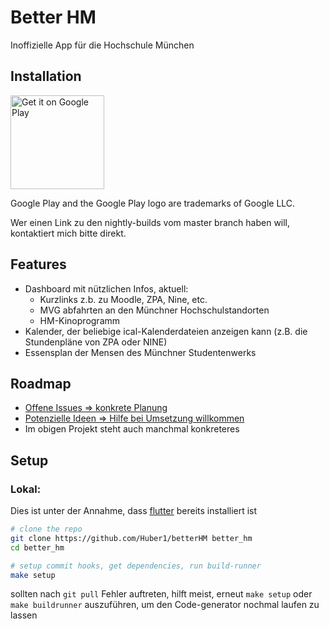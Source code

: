# Better HM

Inoffizielle App für die Hochschule München

## Installation

[<img src="https://play.google.com/intl/en_gb/badges/images/generic/en_badge_web_generic.png" alt="Get it on Google Play" width="150" />](https://play.google.com/store/apps/details?id=de.moritzhuber.betterHm)<br>

Google Play and the Google Play logo are trademarks of Google LLC.

Wer einen Link zu den nightly-builds vom master branch haben will, kontaktiert mich bitte direkt.

## Features

- Dashboard mit nützlichen Infos, aktuell:
    - Kurzlinks z.b. zu Moodle, ZPA, Nine, etc.
    - MVG abfahrten an den Münchner Hochschulstandorten
    - HM-Kinoprogramm
- Kalender, der beliebige ical-Kalenderdateien anzeigen kann (z.B. die Stundenpläne von ZPA oder NINE)
- Essensplan der Mensen des Münchner Studentenwerks

## Roadmap
- [Offene Issues => konkrete Planung](https://github.com/dev-redcube/betterHM/issues?q=is%3Aissue+is%3Aopen+label%3Aenhancement)
- [Potenzielle Ideen => Hilfe bei Umsetzung willkommen](https://github.com/orgs/dev-redcube/projects/2/views/6)
- Im obigen Projekt steht auch manchmal konkreteres 

## Setup

### Lokal:

Dies ist unter der Annahme, dass [flutter](https://flutter.dev) bereits installiert ist

```bash
# clone the repo
git clone https://github.com/Huber1/betterHM better_hm
cd better_hm

# setup commit hooks, get dependencies, run build-runner
make setup
```

sollten nach `git pull` Fehler auftreten, hilft meist, erneut `make setup` oder `make buildrunner` auszuführen, um den
Code-generator nochmal laufen zu lassen
